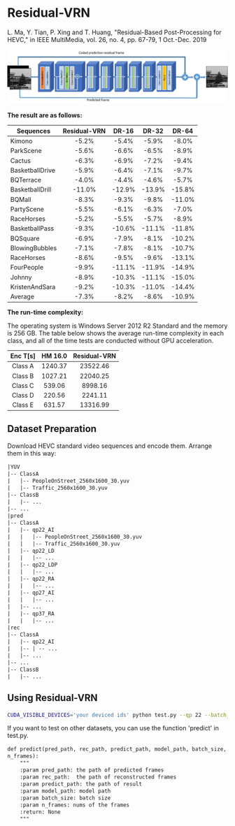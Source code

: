 # Residual-VRN
 L. Ma, Y. Tian, P. Xing and T. Huang, "Residual-Based Post-Processing for HEVC," in IEEE MultiMedia, vol. 26, no. 4, pp. 67-79, 1 Oct.-Dec. 2019

![](Residual-Based%20Post-processing%20for%20HEVC.jpg)

**The result are as follows:**

| Sequences       | Residual-VRN  | DR-16 | DR-32 | DR-64 |
| ---             | :------:      | :---: | :---: | :---: |  
|Kimono           |         -5.2% | -5.4% |  -5.9%|-8.0%  |
|ParkScene        |         -5.6% | -6.6% |  -6.5%|-8.9%  |
|Cactus           |         -6.3% | -6.9% |  -7.2%|-9.4%  |
|BasketballDrive  |         -5.9% | -6.4% |  -7.1%|-9.7%  |
|BQTerrace        |         -4.0% | -4.4% |  -4.6%|-5.7%  |
|BasketballDrill  |        -11.0% | -12.9%| -13.9%|-15.8% |
|BQMall           |         -8.3% | -9.3% |  -9.8%|-11.0% |
|PartyScene       |         -5.5% | -6.1% |  -6.3%|-7.0%  |
|RaceHorses       |         -5.2% | -5.5% |  -5.7%|-8.9%  |
|BasketballPass   |         -9.3% | -10.6%| -11.1%|-11.8% |
|BQSquare         |         -6.9% | -7.9% |  -8.1%|-10.2% |
|BlowingBubbles   |         -7.1% | -7.8% |  -8.1%|-10.7% |
|RaceHorses       |         -8.6% | -9.5% |  -9.6%|-13.1% |
|FourPeople       |         -9.9% | -11.1%| -11.9%|-14.9% |
|Johnny           |         -8.9% | -10.3%| -11.1%|-15.0% |
|KristenAndSara   |         -9.2% | -10.3%| -11.0%|-14.4% |
|Average          |         -7.3% | -8.2% | -8.6% |-10.9% |

**The run-time complexity:**

 The operating system is Windows Server 2012 R2 Standard and the memory is 256 GB. The table below shows the average run-time complexity in each class, and all of the time tests are conducted without GPU acceleration.
 
|Enc T[s] |HM 16.0 |Residual-VRN|
|:---:    |:---:   |:---:       |
|Class A  |1240.37 |23522.46    |
|Class B  |1027.21 |22040.25    |
|Class C  |539.06  |8998.16     |
|Class D  |220.56  |2241.11     |
|Class E  |631.57  |13316.99    | 

## Dataset Preparation
 Download HEVC standard video sequences and encode them.
 Arrange them in this way:
```
|YUV
|-- ClassA
|   |-- PeopleOnStreet_2560x1600_30.yuv
|   |-- Traffic_2560x1600_30.yuv
|-- ClassB
|   |-- ...
|-- ...
|pred
|-- ClassA
|   |-- qp22_AI
|   |   |-- PeopleOnStreet_2560x1600_30.yuv
|   |   |-- Traffic_2560x1600_30.yuv
|   |-- qp22_LD
|   |   |-- ...
|   |-- qp22_LDP
|   |   |-- ...
|   |-- qp22_RA
|   |   |-- ...
|   |-- qp27_AI
|   |   |-- ...
|   |-- ...
|   |-- qp37_RA
|   |   |-- ...
|rec
|-- ClassA
|   |-- qp22_AI
|   |-- | -- ...
|   |-- ...
|-- ...
|-- ClassB
|   |-- ...
```

## Using Residual-VRN
```bash
CUDA_VISIBLE_DEVICES='your deviced ids' python test.py --qp 22 --batch_size 4 --Class A
```
If you want to test on other datasets, you can use the function 'predict' in test.py. 
```angular2
def predict(pred_path, rec_path, predict_path, model_path, batch_size, n_frames):
    """
    :param pred_path: the path of predicted frames
    :param rec_path:  the path of reconstructed frames
    :param predict_path: the path of result
    :param model_path: model path
    :param batch_size: batch size
    :param n_frames: nums of the frames
    :return: None
    """
```




  
